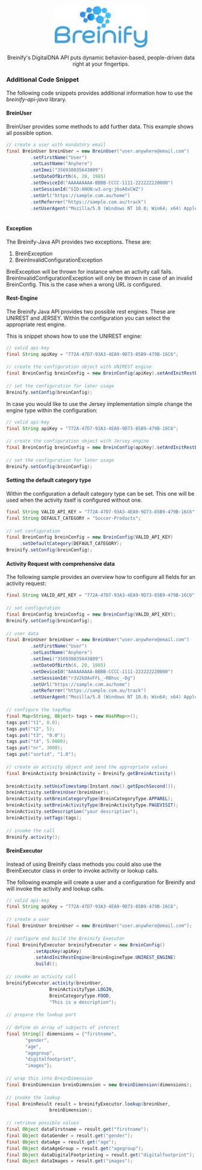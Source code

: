 <p align="center">
 <img src="https://raw.githubusercontent.com/Breinify/brein-api-library-java/master/documentation/img/logo.png" alt="Breinify API Java Library" width="250"></p>

<p align="center">
Breinify's DigitalDNA API puts dynamic behavior-based, people-driven data right at your fingertips.
</p>


### Additional Code Snippet

The following code snippets provides additional information how to use the *breinify-api-java* library.


#### BreinUser
BreinUser provides some methods to add further data. This example shows all possible option. 


```java
// create a user with mandatory email
final BreinUser breinUser = new BreinUser("user.anywhere@email.com")
         .setFirstName("User")
         .setLastName("Anyhere")
         .setImei("356938035643809")
         .setDateOfBirth(6, 20, 1985)
         .setDeviceId("AAAAAAAAA-BBBB-CCCC-1111-222222220000")
         .setSessionId("SID:ANON:w3.org:j6oAOxCWZ")
         .setUrl("https://sample.com.au/home")
         .setReferrer("https://sample.com.au/track")
         .setUserAgent("Mozilla/5.0 (Windows NT 10.0; Win64; x64) AppleWebKit/537.36 (KHTML, like Gecko) Chrome/46.0.2486.0 Safari/537.36 Edge/13.10586");
         

```

#### Exception

The Breinify-Java API provides two exceptions. These are:

1. BreinException
2. BreinInvalidConfigurationException

 
BreiException will be thrown for instance when an activity call fails. BreinInvalidConfigurationException will only be thrown in case of an invalid BreinConfig. This is the case when a wrong URL is configured.

 
#### Rest-Engine
The Breinify Java API provides two possible rest engines. These are UNIREST and JERSEY. Within the configuration you can select the appropriate rest engine.



This is snippet shows how to use the UNIREST engine:

```java
// valid api-key
final String apiKey = "772A-47D7-93A3-4EA9-9D73-85B9-479B-16C6";

// create the configuration object with UNIREST engine 
final BreinConfig breinConfig = new BreinConfig(apiKey).setAndInitRestEngine(BreinEngineType.UNIREST_ENGINE);

// set the configuration for later usage
Breinify.setConfig(breinConfig);

```

In case you would like to use the Jersey implementation simple change the engine type within the configuration:

```java
// valid api-key
final String apiKey = "772A-47D7-93A3-4EA9-9D73-85B9-479B-16C6";

// create the configuration object with Jersey engine 
final BreinConfig breinConfig = new BreinConfig(apiKey).setAndInitRestEngine(BreinEngineType.JERSEY_ENGINE);

// set the configuration for later usage
Breinify.setConfig(breinConfig);

```

#### Setting the default category type

Within the configuration a default category type can be set. This
one will be used when the activity itself is configured without one. 

```java
final String VALID_API_KEY = "772A-47D7-93A3-4EA9-9D73-85B9-479B-16C6";
final String DEFAULT_CATEGORY = "Soccer-Products"; 

// set configuration
final BreinConfig breinConfig = new BreinConfig(VALID_API_KEY)
     .setDefaultCategory(DEFAULT_CATEGORY);
Breinify.setConfig(breinConfig);

```


#### Activity Request with comprehensive data

The following sample provides an overview how to configure all fields for an activity request:

```java
final String VALID_API_KEY = "772A-47D7-93A3-4EA9-9D73-85B9-479B-16C6";

// set configuration
final BreinConfig breinConfig = new BreinConfig(VALID_API_KEY);
Breinify.setConfig(breinConfig);

// user data
final BreinUser breinUser = new BreinUser("user.anywhere@email.com")
         .setFirstName("User")
         .setLastName("Anyhere")
         .setImei("356938035643809")
         .setDateOfBirth(6, 20, 1985)
         .setDeviceId("AAAAAAAAA-BBBB-CCCC-1111-222222220000")
         .setSessionId("r3V2kDAvFFL_-RBhuc_-Dg")
         .setUrl("https://sample.com.au/home")
         .setReferrer("https://sample.com.au/track")
         .setUserAgent("Mozilla/5.0 (Windows NT 10.0; Win64; x64) AppleWebKit/537.36 (KHTML, like Gecko) Chrome/46.0.2486.0 Safari/537.36 Edge/13.10586");

// configure the tagsMap
final Map<String, Object> tags = new HashMap<>();
tags.put("t1", 0.0);
tags.put("t2", 5);
tags.put("t3", "0.0");
tags.put("t4", 5.0000);
tags.put("nr", 3000);
tags.put("sortid", "1.0");

// create an activity object and send the appropriate values
final BreinActivity breinActivity = Breinify.getBreinActivity()

breinActivity.setUnixTimestamp(Instant.now().getEpochSecond());
breinActivity.setBreinUser(breinUser);
breinActivity.setBreinCategoryType(BreinCategoryType.APPAREL);
breinActivity.setBreinActivityType(BreinActivityType.PAGEVISIT);
breinActivity.setDescription("your description");
breinActivity.setTags(tags);

// invoke the call
Breinify.activity();
```

#### BreinExecutor
Instead of using Breinify class methods you could also use the BreinExecutor class in order to invoke activity or lookup calls.

The following example will create a user and a configuration for Breinify and will invoke the activity and lookup calls.

```java
// valid api-key
final String apiKey = "772A-47D7-93A3-4EA9-9D73-85B9-479B-16C6";

// create a user
final BreinUser breinUser = new BreinUser("user.anywhere@email.com");

// configure and build the Breinify Executor
final BreinifyExecutor breinifyExecutor = new BreinConfig()
          .setApiKey(apiKey)
          .setAndInitRestEngine(BreinEngineType.UNIREST_ENGINE)
          .build();

// invoke an activity call
breinifyExecutor.activity(breinUser,
                BreinActivityType.LOGIN,
                BreinCategoryType.FOOD,
                "This is a description");
                
// prepare the lookup part

// define an array of subjects of interest
final String[] dimensions = {"firstname",
       "gender",
       "age",
       "agegroup",
       "digitalfootprint",
       "images"};

// wrap this into BreinDimension
final BreinDimension breinDimension = new BreinDimension(dimensions);

// invoke the lookup
final BreinResult result = breinifyExecutor.lookup(breinUser,
                breinDimension);

// retrieve possible values
final Object dataFirstname = result.get("firstname");
final Object dataGender = result.get("gender");
final Object dataAge = result.get("age");
final Object dataAgeGroup = result.get("agegroup");
final Object dataDigitalFootprinting = result.get("digitalfootprint");
final Object dataImages = result.get("images");
```


